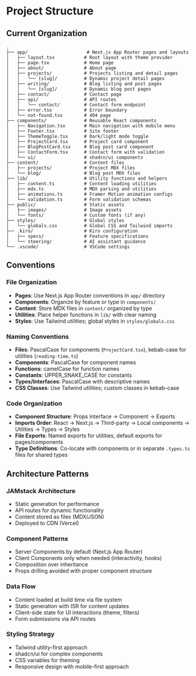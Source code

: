 # Project Structure

## Current Organization

```
.
├── app/                      # Next.js App Router pages and layouts
│   ├── layout.tsx           # Root layout with theme provider
│   ├── page.tsx             # Home page
│   ├── about/               # About page
│   ├── projects/            # Projects listing and detail pages
│   │   └── [slug]/          # Dynamic project detail pages
│   ├── writing/             # Blog listing and post pages
│   │   └── [slug]/          # Dynamic blog post pages
│   ├── contact/             # Contact page
│   ├── api/                 # API routes
│   │   └── contact/         # Contact form endpoint
│   ├── error.tsx            # Error boundary
│   └── not-found.tsx        # 404 page
├── components/              # Reusable React components
│   ├── Navigation.tsx       # Main navigation with mobile menu
│   ├── Footer.tsx           # Site footer
│   ├── ThemeToggle.tsx      # Dark/light mode toggle
│   ├── ProjectCard.tsx      # Project card component
│   ├── BlogPostCard.tsx     # Blog post card component
│   ├── ContactForm.tsx      # Contact form with validation
│   └── ui/                  # shadcn/ui components
├── content/                 # Content files
│   ├── projects/            # Project MDX files
│   └── blog/                # Blog post MDX files
├── lib/                     # Utility functions and helpers
│   ├── content.ts           # Content loading utilities
│   ├── mdx.ts               # MDX parsing and utilities
│   ├── animations.ts        # Framer Motion animation configs
│   └── validation.ts        # Form validation schemas
├── public/                  # Static assets
│   ├── images/              # Image assets
│   └── fonts/               # Custom fonts (if any)
├── styles/                  # Global styles
│   └── globals.css          # Global CSS and Tailwind imports
├── .kiro/                   # Kiro configuration
│   ├── specs/               # Feature specifications
│   └── steering/            # AI assistant guidance
└── .vscode/                 # VSCode settings
```

## Conventions

### File Organization

- **Pages**: Use Next.js App Router conventions in `app/` directory
- **Components**: Organize by feature or type in `components/`
- **Content**: Store MDX files in `content/` organized by type
- **Utilities**: Place helper functions in `lib/` with clear naming
- **Styles**: Use Tailwind utilities; global styles in `styles/globals.css`

### Naming Conventions

- **Files**: PascalCase for components (`ProjectCard.tsx`), kebab-case for utilities (`reading-time.ts`)
- **Components**: PascalCase for component names
- **Functions**: camelCase for function names
- **Constants**: UPPER_SNAKE_CASE for constants
- **Types/Interfaces**: PascalCase with descriptive names
- **CSS Classes**: Use Tailwind utilities; custom classes in kebab-case

### Code Organization

- **Component Structure**: Props interface → Component → Exports
- **Imports Order**: React → Next.js → Third-party → Local components → Utilities → Types → Styles
- **File Exports**: Named exports for utilities, default exports for pages/components
- **Type Definitions**: Co-locate with components or in separate `.types.ts` files for shared types

## Architecture Patterns

### JAMstack Architecture
- Static generation for performance
- API routes for dynamic functionality
- Content stored as files (MDX/JSON)
- Deployed to CDN (Vercel)

### Component Patterns
- Server Components by default (Next.js App Router)
- Client Components only when needed (interactivity, hooks)
- Composition over inheritance
- Props drilling avoided with proper component structure

### Data Flow
- Content loaded at build time via file system
- Static generation with ISR for content updates
- Client-side state for UI interactions (theme, filters)
- Form submissions via API routes

### Styling Strategy
- Tailwind utility-first approach
- shadcn/ui for complex components
- CSS variables for theming
- Responsive design with mobile-first approach
